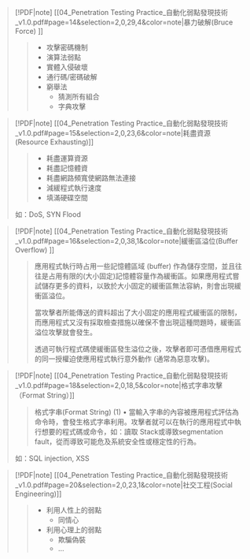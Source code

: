 > [!PDF|note] [[04_Penetration Testing Practice_自動化弱點發現技術_v1.0.pdf#page=14&selection=2,0,29,4&color=note|暴力破解(Bruce Force) ]]
> > - 攻擊密碼機制
> > - 演算法弱點
> > - 實體入侵破壞
> > - 通行碼/密碼破解
> > - 窮舉法
> > 	- 猜測所有組合
> > 	- 字典攻擊

> [!PDF|note] [[04_Penetration Testing Practice_自動化弱點發現技術_v1.0.pdf#page=15&selection=2,0,23,6&color=note|耗盡資源(Resource Exhausting)]]
> > - 耗盡運算資源
> > - 耗盡記憶體資
> > - 耗盡網路頻寬使網路無法連接
> > - 減緩程式執行速度
> > - 填滿硬碟空間
> 
> 如：DoS, SYN Flood

> [!PDF|note] [[04_Penetration Testing Practice_自動化弱點發現技術_v1.0.pdf#page=16&selection=2,0,38,1&color=note|緩衝區溢位(Buffer Overflow) ]]
> >應用程式執行時占用一些記憶體區域 (buffer) 作為儲存空間，並且往往是占用有限的(大小固定)記憶體容量作為緩衝區。如果應用程式嘗試儲存更多的資料，以致於大小固定的緩衝區無法容納，則會出現緩衝區溢位。
> >
> >當攻擊者所能傳送的資料超出了大小固定的應用程式緩衝區的限制，而應用程式又沒有採取檢查措施以確保不會出現這種問題時，緩衝區溢位攻擊就會發生。
> >
> >透過可執行程式碼使緩衝區發生溢位之後，攻擊者即可憑借應用程式的同一授權迫使應用程式執行意外動作 (通常為惡意攻擊)。

 > [!PDF|note] [[04_Penetration Testing Practice_自動化弱點發現技術_v1.0.pdf#page=18&selection=2,0,18,5&color=note|格式字串攻擊（Format String）]]
> > 格式字串(Format String) (1) • 當輸入字串的內容被應用程式評估為命令時，會發生格式字串利用。攻擊者就可以在執行的應用程式中執行想要的程式碼或命令，如：讀取 Stack或導致segmentation fault，從而導致可能危及系統安全性或穩定性的行為。
> 
> 如：SQL injection, XSS

> [!PDF|note] [[04_Penetration Testing Practice_自動化弱點發現技術_v1.0.pdf#page=20&selection=2,0,23,1&color=note|社交工程(Social Engineering)]]
> > - 利用人性上的弱點
> > 	- 同情心
> > - 利用心理上的弱點
> > 	- 欺騙偽裝
> > 	- …
> 
